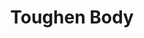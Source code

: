 ---
title: "Toughen Body"
canonical: "skill/toughen-body"
canonical_title: "Awakened Uruk Loresheet"
lists:
    - awakened-uruk-loresheet
tier: 4
osp_cost: 35
prerequisites: ["awakened-uruk-loresheet/goblin-resilience"]
requirements: ["Character must have ", "goblin-resilience"]
replacement: false
ladder: "goblin-resilience"
---